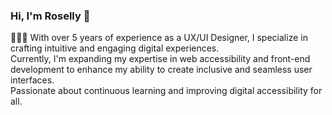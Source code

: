 ### Hi, I'm Roselly 👋

👩🏻‍💻 With over 5 years of experience as a UX/UI Designer, I specialize in crafting intuitive and engaging digital experiences. <br>
Currently, I'm expanding my expertise in web accessibility and front-end development to enhance my ability to create inclusive and seamless user interfaces. <br>
Passionate about continuous learning and improving digital accessibility for all.

